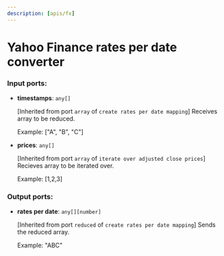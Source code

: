 ```yaml
---
description: [apis/fx]
---
```


# Yahoo Finance rates per date converter

### Input ports:

* __timestamps__: `any[]`

    [Inherited from port `array` of `create rates per date mapping`] 
    Receives array to be reduced.
    
    Example:
    ["A", "B", "C"]


* __prices__: `any[]`

    [Inherited from port `array` of `iterate over adjusted close prices`] 
    Recieves array to be iterated over.
    
    Example:
    [1,2,3]
    

### Output ports:

* __rates per date__: `any[][number]`

    [Inherited from port `reduced` of `create rates per date mapping`] 
    Sends the reduced array.
    
    Example:
    "ABC"

